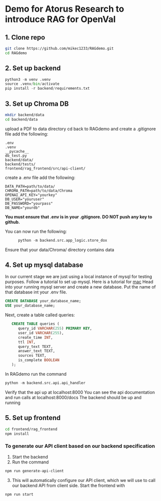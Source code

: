 # Demo for Atorus Research to introduce RAG for OpenVal

## 1. Clone repo

```bash
git clone https://github.com/mikec1233/RAGdemo.git
cd RAGdemo
```

## 2. Set up backend
```python
python3 -m venv .venv
source .venv/bin/activate
pip install -r backend/requirements.txt
```

## 3. Set up Chroma DB
```bash
mkdir backend/data
cd backend/data
```
upload a PDF to data directory
cd back to RAGdemo and create a .gitignore file
add the following:
```
.env
.venv
__pycache__
db_test.py
backend/data/
backend/tests/
frontend/rag_frontend/src/api-client/
```
create a .env file
add the following:
```
DATA_PATH=path/to/data/
CHROMA_PATH=path/to/data/Chroma
OPENAI_API_KEY="yourkey"
DB_USER="youruser"
DB_PASSWORD="yourpass"
DB_NAME="yourdb"
```
**You must ensure that .env is in your .gitignore. DO NOT push any key to github.**
     
You can now run the following:
```python
      python -m backend.src.app_logic.store_dox
```
Ensure that your data/Chroma/ directory contains data

## 4. Set up mysql database
In our current stage we are just using a local instance of mysql for testing purposes.
Follow a tutorial to set up mysql. Here is a tutorial for [mac](https://www.youtube.com/watch?v=iQjmY2Q5n3o&t=245s)
Head into your running mysql server and create a new database. Put the name of that database int your .env file.
```sql
CREATE DATABASE your_database_name;
USE your_database_name;
```
Next, create a table called queries:
```sql
   CREATE TABLE queries (
      query_id VARCHAR(255) PRIMARY KEY,
      user_id VARCHAR(255),
      create_time INT,
      ttl INT,
      query_text TEXT,
      answer_text TEXT,
      sources TEXT,
      is_complete BOOLEAN
   );
```

In RAGdemo run the command
```python
python -m backend.src.api.api_handler
```
Verify that the api up at localhost:8000
You can see the api documentation and run calls at localhost:8000/docs
The backend should be up and running

## 5. Set up frontend
```bash
cd frontend/rag_frontend
npm install
```
### To generate our API client based on our backend specification
1. Start the backend
2. Run the command
```bash
npm run generate-api-client
```
3. This will automatically configure our API client, which we will use to call our backend API from client side.
Start the frontend with
```bash
npm run start
```

   


   
   
   
